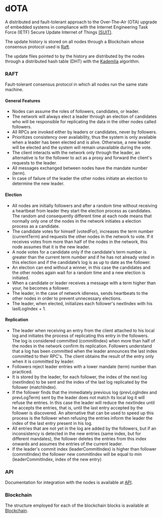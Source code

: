 # dOTA

A distributed and fault-tolerant approach to the Over-The-Air (OTA) upgrade of embedded systems in compliance with the Internet Engineering Task Force (IETF) Secure Update Internet of Things [(SUIT)](https://datatracker.ietf.org/doc/draft-ietf-suit-architecture/
).

The update history is stored on all nodes through a Blockchain whose consensus protocol used is [Raft](https://raft.github.io/raft.pdf).

The update files pointed to by the history are distributed by the nodes through a distributed hash table (DHT) with the [Kademlia](https://pdos.csail.mit.edu/~petar/papers/maymounkov-kademlia-lncs.pdf) algorithm.

### RAFT

Fault-tolerant consensus protocol in which all nodes run the same state machine.

#### General Features

* Nodes can assume the roles of followers, candidates, or leader.
* The network will always elect a leader through an election of candidates who will be responsible for replicating the data in the other nodes called followers. 
* All RPCs are invoked either by leaders or candidates, never by followers.
* Prioritizes consistency over availability, thus the system is only available when a leader has been elected and is alive. Otherwise, a new leader will be elected and the system will remain unavailable during the vote.
* The client interacts with the network only through the leader, an alternative is for the follower to act as a proxy and forward the client's requests to the leader.
* All messages exchanged between nodes have the mandate number (term).
* In case of failure of the leader the other nodes initiate an election to determine the new leader.

#### Election

* All nodes are initially followers and after a random time without receiving a heartbeat from leader they start the election process as candidates. The random and consequently different time at each node means that normally only one of the nodes in the network initiates a election process as a candidate.
* The candidate votes for himself (votedFor), increases the term number (currentTerm) and requests the other nodes in the network to vote. If it receives votes from more than half of the nodes in the network, this node assumes that it is the new leader.
* A node votes for a candidate only if the candidate's term number is greater than the current term number and if he has not already voted in this election and if the candidate’s log is as up to date as the follower.
* An election can end without a winner, in this case the candidates and the other nodes again wait for a random time and a new election is initiated.
* When a candidate or leader receives a message with a term higher than your, he becomes a follower.
* The leader, in the case of network idleness, sends heartbeats to the other nodes in order to prevent unnecessary elections.
* The leader, when elected, initializes each follower's nextIndex with his lastLogIndex + 1.

#### Replication

* The leader when receiving an entry from the client attached to his local log and initiates the process of replicating this entry in the followers. The log is considered committed (commitIndex) when more than half of the nodes in the network confirm its replication. Followers understand that a log has been committed when the leader announces the last index committed to their RPC's. The client obtains the result of the entry only when it is committed by leader.
* Followers reject leader entries with a lower mandate (term) number than practiced.
* It is stored by the leader, for each follower, the index of the next log (nextIndex) to be sent and the index of the last log replicated by the follower (matchIndex).
* If the follower finds that the immediately previous log (prevLogIndex and prevLogTerm) sent by the leader does not match its local log it will refuse the entries. In this case the leader will reduce the nextIndex until he accepts the entries, that is, until the last entry accepted by the follower is discovered. An alternative that can be used to speed up this process is the follower when refusing the entries inform the leader the index of the last entry present in his log.
* All entries that are not yet in the log are added by the followers, but if an inconsistency is detected in the new entries (same index, but for different mandates), the follower deletes the entries from this index onwards and assumes the entries of the current leader.
* If the leader's commit index (leaderCommitIndex) is higher than follower (commitIndex) the follower new commitIndex will be equal to min (leaderCommitIndex, index of the new entry) 

### API

Documentation for integration with the nodes is available at [API](https://github.com/CleberPeter/dOTA/blob/main/docs/api.md). 

### Blockchain

The structure employed for each of the blockchain blocks is available at [Blockchain](https://github.com/CleberPeter/dOTA/blob/main/docs/blockchain_blocks.md).
